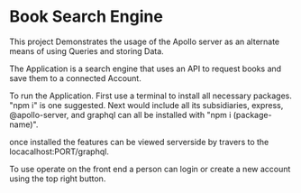 # Book Search Engine

This project Demonstrates the usage of the Apollo server as an alternate means of using Queries and storing Data.

The Application is a search engine that uses an API to request books and save them to a connected Account.

To run the Application. First use a terminal to install all necessary packages. "npm i" is one suggested. Next would include all its subsidiaries, express, @apollo-server, and graphql can all be installed with "npm i (package-name)".

once installed the features can be viewed serverside by travers to the locacalhost:PORT/graphql.

To use operate on the front end a person can login or create a new account using the top right button.